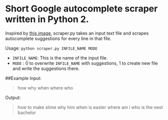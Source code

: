 # Short Google autocomplete scraper written in Python 2.

Inspired by [this image](https://i.redd.it/9dukhq4nwfdz.jpg), scraper.py takes an input text file and scrapes autocomplete suggestions for every line in that file.

Usage:
`python scraper.py INFILE_NAME MODE`

* `INFILE_NAME`: This is the name of the input file.
* `MODE` : 0 to overwrite `INFILE_NAME` with suggestions, 1 to create new file and write the suggestions there.

##Example 
Input:
> how
> why
> when
> where
> who

Output:
> how to make slime
> why him
> when is easter
> where am i
> who is the next bachelor